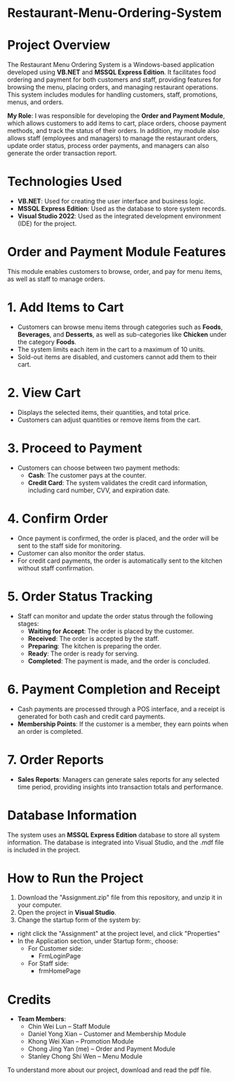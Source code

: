 # Restaurant-Menu-Ordering-System

# Project Overview
The Restaurant Menu Ordering System is a Windows-based application developed using **VB.NET** and **MSSQL Express Edition**. It facilitates food ordering and payment for both customers and staff, providing features for browsing the menu, placing orders, and managing restaurant operations. This system includes modules for handling customers, staff, promotions, menus, and orders.

**My Role**: I was responsible for developing the **Order and Payment Module**, which allows customers to add items to cart, place orders, choose payment methods, and track the status of their orders. In addition, my module also allows staff (employees and managers) to manage the restaurant orders, update order status, process order payments, and managers can also generate the order transaction report.

# Technologies Used
- **VB.NET**: Used for creating the user interface and business logic.
- **MSSQL Express Edition**: Used as the database to store system records.
- **Visual Studio 2022**: Used as the integrated development environment (IDE) for the project.

# Order and Payment Module Features
This module enables customers to browse, order, and pay for menu items, as well as staff to manage orders.

# 1. Add Items to Cart
- Customers can browse menu items through categories such as **Foods**, **Beverages**, and **Desserts**, as well as sub-categories like **Chicken** under the category **Foods**.
- The system limits each item in the cart to a maximum of 10 units.
- Sold-out items are disabled, and customers cannot add them to their cart.

# 2. View Cart
- Displays the selected items, their quantities, and total price.
- Customers can adjust quantities or remove items from the cart.
  
# 3. Proceed to Payment
- Customers can choose between two payment methods:
  - **Cash**: The customer pays at the counter.
  - **Credit Card**: The system validates the credit card information, including card number, CVV, and expiration date.

# 4. Confirm Order
- Once payment is confirmed, the order is placed, and the order will be sent to the staff side for monitoring.
- Customer can also monitor the order status.
- For credit card payments, the order is automatically sent to the kitchen without staff confirmation.

# 5. Order Status Tracking
- Staff can monitor and update the order status through the following stages:
  - **Waiting for Accept**: The order is placed by the customer.
  - **Received**: The order is accepted by the staff.
  - **Preparing**: The kitchen is preparing the order.
  - **Ready**: The order is ready for serving.
  - **Completed**: The payment is made, and the order is concluded.

# 6. Payment Completion and Receipt
- Cash payments are processed through a POS interface, and a receipt is generated for both cash and credit card payments.
- **Membership Points**: If the customer is a member, they earn points when an order is completed.

# 7. Order Reports
- **Sales Reports**: Managers can generate sales reports for any selected time period, providing insights into transaction totals and performance.

# Database Information
The system uses an **MSSQL Express Edition** database to store all system information. The database is integrated into Visual Studio, and the .mdf file is included in the project.

# How to Run the Project
1. Download the "Assignment.zip" file from this repository, and unzip it in your computer.
2. Open the project in **Visual Studio**.
3. Change the startup form of the system by:
- right click the "Assignment" at the project level, and click "Properties"
- In the Application section, under Startup form:, choose:
  - For Customer side:
    - FrmLoginPage
  - For Staff side:
    - frmHomePage

# Credits
- **Team Members**:
  - Chin Wei Lun – Staff Module
  - Daniel Yong Xian – Customer and Membership Module
  - Khong Wei Xian – Promotion Module
  - Chong Jing Yan (me) – Order and Payment Module
  - Stanley Chong Shi Wen – Menu Module
 
To understand more about our project, download and read the pdf file.
